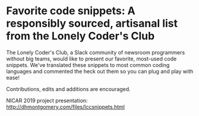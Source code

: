 # Favorite code snippets: A responsibly sourced, artisanal list from the Lonely Coder's Club

The Lonely Coder's Club, a Slack community of newsroom programmers without big teams, would like to present our favorite, most-used code snippets. We've translated these snippets to most common coding languages and commented the heck out them so you can plug and play with ease!

Contributions, edits and additions are encouraged. 

NICAR 2019 project presentation: http://dhmontgomery.com/files/lccsnippets.html

